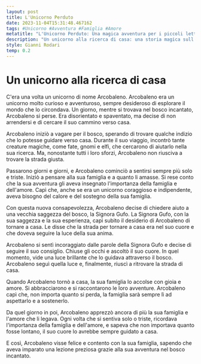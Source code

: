 ```yaml
---
layout: post
title: L'Unicorno Perduto
date: 2023-11-04T15:31:48.467162
tags: #Unicorno #Avventura #Famiglia #Amore
metatitle: "L'Unicorno Perduto: Una magica avventura per i piccoli lettori"
description: "Un unicorno alla ricerca di casa: una storia magica sull'importanza della famiglia e dell'amore. Scopri come Arcobaleno, un unicorno coraggioso e avventuroso, trova la strada verso casa grazie alla saggezza della Signora Gufo. Una lezione preziosa per i bambini sulla forza della famiglia e del cuore. Leggi ora!"
style: Gianni Rodari
temp: 0.2
---
```

# Un unicorno alla ricerca di casa

C'era una volta un unicorno di nome Arcobaleno. Arcobaleno era un unicorno molto curioso e avventuroso, sempre desideroso di esplorare il mondo che lo circondava. Un giorno, mentre si trovava nel bosco incantato, Arcobaleno si perse. Era disorientato e spaventato, ma decise di non arrendersi e di cercare il suo cammino verso casa.

Arcobaleno iniziò a vagare per il bosco, sperando di trovare qualche indizio che lo potesse guidare verso casa. Durante il suo viaggio, incontrò tante creature magiche, come fate, gnomi e elfi, che cercarono di aiutarlo nella sua ricerca. Ma, nonostante tutti i loro sforzi, Arcobaleno non riusciva a trovare la strada giusta.

Passarono giorni e giorni, e Arcobaleno cominciò a sentirsi sempre più solo e triste. Iniziò a pensare alla sua famiglia e a quanto li amasse. Si rese conto che la sua avventura gli aveva insegnato l'importanza della famiglia e dell'amore. Capì che, anche se era un unicorno coraggioso e indipendente, aveva bisogno del calore e del sostegno della sua famiglia.

Con questa nuova consapevolezza, Arcobaleno decise di chiedere aiuto a una vecchia saggezza del bosco, la Signora Gufo. La Signora Gufo, con la sua saggezza e la sua esperienza, capì subito il desiderio di Arcobaleno di tornare a casa. Le disse che la strada per tornare a casa era nel suo cuore e che doveva seguire la luce della sua anima.

Arcobaleno si sentì incoraggiato dalle parole della Signora Gufo e decise di seguire il suo consiglio. Chiuse gli occhi e ascoltò il suo cuore. In quel momento, vide una luce brillante che lo guidava attraverso il bosco. Arcobaleno seguì quella luce e, finalmente, riuscì a ritrovare la strada di casa.

Quando Arcobaleno tornò a casa, la sua famiglia lo accolse con gioia e amore. Si abbracciarono e si raccontarono le loro avventure. Arcobaleno capì che, non importa quanto si perda, la famiglia sarà sempre lì ad aspettarlo e a sostenerlo.

Da quel giorno in poi, Arcobaleno apprezzò ancora di più la sua famiglia e l'amore che li legava. Ogni volta che si sentiva solo o triste, ricordava l'importanza della famiglia e dell'amore, e sapeva che non importava quanto fosse lontano, il suo cuore lo avrebbe sempre guidato a casa.

E così, Arcobaleno visse felice e contento con la sua famiglia, sapendo che aveva imparato una lezione preziosa grazie alla sua avventura nel bosco incantato.

        